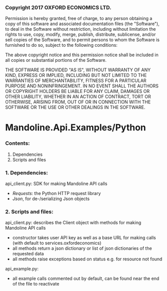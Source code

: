 ### Copyright 2017 OXFORD ECONOMICS LTD.

Permission is hereby granted, free of charge, to any person obtaining a copy of this software and associated documentation files (the "Software"), to deal in the Software without restriction, including without limitation the rights to use, copy, modify, merge, publish, distribute, sublicense, and/or sell copies of the Software, and to permit persons to whom the Software is furnished to do so, subject to the following conditions:

The above copyright notice and this permission notice shall be included in all copies or substantial portions of the Software.

THE SOFTWARE IS PROVIDED "AS IS", WITHOUT WARRANTY OF ANY KIND, EXPRESS OR IMPLIED, INCLUDING BUT NOT LIMITED TO THE WARRANTIES OF MERCHANTABILITY, FITNESS FOR A PARTICULAR PURPOSE AND NONINFRINGEMENT. IN NO EVENT SHALL THE AUTHORS OR COPYRIGHT HOLDERS BE LIABLE FOR ANY CLAIM, DAMAGES OR OTHER LIABILITY, WHETHER IN AN ACTION OF CONTRACT, TORT OR OTHERWISE, ARISING FROM, OUT OF OR IN CONNECTION WITH THE SOFTWARE OR THE USE OR OTHER DEALINGS IN THE SOFTWARE.

# Mandoline.Api.Examples/Python

### Contents:
1. Dependencies
2. Scripts and files

### 1. Dependencies:
api_client.py: SDK for making Mandoline API calls

- *Requests*: the Python HTTP request library
- *Json*, for de-/serializing Json objects

### 2. Scripts and files:

api_client.py: describes the Client object with methods for making Mandoline API calls
  - constructor takes user API key as well as a base URL for making calls (with default to services.oxfordeconomics)
  - all methods return a json dictionary or list of json dictionaries of the requested data
  - all methods raise exceptions based on status e.g. for resource not found

api_example.py: 

  - all example calls commented out by default, can be found near the end of the file to reactivate
